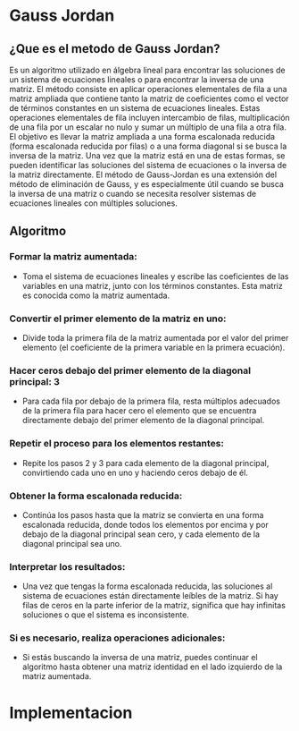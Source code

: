 # Gauss Jordan

## ¿Que es el metodo de Gauss Jordan?
  Es un algoritmo utilizado en álgebra lineal para encontrar las soluciones de un sistema de ecuaciones lineales o para encontrar la inversa de una matriz. 
  El método consiste en aplicar operaciones elementales de fila a una matriz ampliada que contiene tanto la matriz de coeficientes como el vector de términos 
  constantes en un sistema de ecuaciones lineales. Estas operaciones elementales de fila incluyen intercambio de filas, multiplicación de una fila por un escalar 
  no nulo y sumar un múltiplo de una fila a otra fila. El objetivo es llevar la matriz ampliada a una forma escalonada reducida (forma escalonada reducida por 
  filas) o a una forma diagonal si se busca la inversa de la matriz. Una vez que la matriz está en una de estas formas, se pueden identificar las soluciones del 
  sistema de ecuaciones o la inversa de la matriz directamente. El método de Gauss-Jordan es una extensión del método de eliminación de Gauss, y es especialmente 
  útil cuando se busca la inversa de una matriz o cuando se necesita resolver sistemas de ecuaciones lineales con múltiples soluciones.

## Algoritmo
### Formar la matriz aumentada: 
- Toma el sistema de ecuaciones lineales y escribe las coeficientes de las variables en una matriz, junto con 
  los términos constantes. Esta matriz es conocida como la matriz aumentada.

### Convertir el primer elemento de la matriz en uno: 
- Divide toda la primera fila de la matriz aumentada por el valor del primer elemento (el coeficiente de la 
  primera variable en la primera ecuación).

### Hacer ceros debajo del primer elemento de la diagonal principal: 3
- Para cada fila por debajo de la primera fila, resta múltiplos adecuados de la primera fila para hacer cero 
  el elemento que se encuentra directamente debajo 
  del primer elemento de la diagonal principal.

### Repetir el proceso para los elementos restantes: 
- Repite los pasos 2 y 3 para cada elemento de la diagonal principal, convirtiendo cada uno en uno y haciendo 
  ceros debajo de él.

### Obtener la forma escalonada reducida: 
- Continúa los pasos hasta que la matriz se convierta en una forma escalonada reducida, donde todos los elementos 
  por encima y por debajo de la diagonal principal sean cero, y cada elemento de la diagonal principal sea uno.

### Interpretar los resultados: 
- Una vez que tengas la forma escalonada reducida, las soluciones al sistema de ecuaciones están directamente leíbles 
  de la matriz. Si hay filas de ceros en la parte inferior de la matriz, significa que hay infinitas soluciones o que 
  el sistema es inconsistente.

### Si es necesario, realiza operaciones adicionales: 
- Si estás buscando la inversa de una matriz, puedes continuar el algoritmo hasta obtener una matriz identidad en el 
  lado izquierdo de la matriz aumentada.

# Implementacion
  
